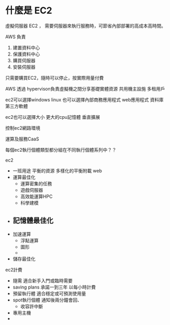 # 什麼是 EC2
虛擬伺服器 EC2 ，
需要伺服器來執行服務時，可節省內部部署的高成本高時間。

AWS 負責
1. 建置資料中心
2. 保護資料中心
3. 購買伺服器
4. 安裝伺服器

只需要購買EC2，隨時可以停止，按實際用量付費

AWS 透過 hypervison負責虛擬機之間分享基礎實體資源
共用機主設施 多租用戶



ec2可以選擇windows linux
也可以選擇內部商務應用程式
web應用程式
資料庫
第三方軟體

ec2也可以選擇大小
更大的cpu記憶體 垂直擴展

控制ec2網路環境

運算及服務CaaS

每個ec2執行個體類型都分組在不同執行個體系列中？？

ec2
- 一班用途
	平衡的資源
	多樣化的平衡附載
	web
- 運算最佳化
	- 運算密集的任務
	- 遊戲伺服器
	- 高效能運算HPC
	- 科學建模
- 記憶體最佳化
	- 
- 加速運算
	- 浮點運算
	- 圖形
	- 
- 儲存最佳化


ec2計費
- 隨需 適合新手入門或臨時需要
- saving plans 承諾一到三年 以每小時計費
- 預留執行體 適合穩定或可預測使用量
- spot執行個體 通知後兩分鐘會回、
	- 收容許中斷
- 專用主機
- 

